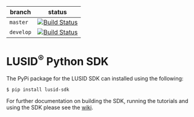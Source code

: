 | branch | status |
| --- | --- |
| `master` |  [![Build Status](https://travis-ci.org/finbourne/lusid-sdk-python.svg?branch=master)](https://travis-ci.org/finbourne/lusid-sdk-python) |
| `develop` | [![Build Status](https://travis-ci.org/finbourne/lusid-sdk-python.svg?branch=develop)](https://travis-ci.org/finbourne/lusid-sdk-python) |

# LUSID<sup>®</sup> Python SDK

The PyPi package for the LUSID SDK can installed using the following:

```
$ pip install lusid-sdk
```

For further documentation on building the SDK, running the tutorials and using the SDK please see the [wiki](https://github.com/finbourne/lusid-sdk-python/wiki).